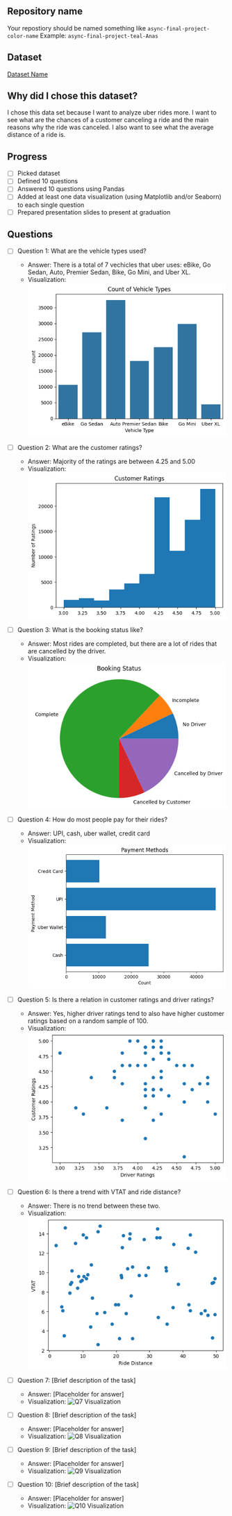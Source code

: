 ## Repository name
Your repostiory should be named something like `async-final-project-color-name`
Example: `async-final-project-teal-Anas`

## Dataset
[Dataset Name](https://www.kaggle.com/datasets/yashdevladdha/uber-ride-analytics-dashboard)

## Why did I chose this dataset?

I chose this data set because I want to analyze uber rides more. I want to see what are the chances of a customer canceling a ride and the main reasons why the ride was canceled. I also want to see what the average distance of a ride is. 

## Progress
- [ ] Picked dataset
- [ ] Defined 10 questions
- [ ] Answered 10 questions using Pandas
- [ ] Added at least one data visualization (using Matplotlib and/or Seaborn) to each single question
- [ ] Prepared presentation slides to present at graduation

## Questions
- [ ] Question 1: What are the vehicle types used?
  - Answer: There is a total of 7 vechicles that uber uses: eBike, Go Sedan, Auto, Premier Sedan, Bike, Go Mini, and Uber XL. 
  - Visualization: ![Q1 Visualization](images/output_q1.png)

- [ ] Question 2: What are the customer ratings?
  - Answer: Majority of the ratings are between 4.25 and 5.00
  - Visualization: ![Q2 Visualization](images/output_q2.png)

- [ ] Question 3: What is the booking status like?
  - Answer: Most rides are completed, but there are a lot of rides that are cancelled by the driver.
  - Visualization: ![Q3 Visualization](images/output_q3.png)

- [ ] Question 4: How do most people pay for their rides?
  - Answer: UPI, cash, uber wallet, credit card
  - Visualization: ![Q4 Visualization](images/output_q4.png)

- [ ] Question 5: Is there a relation in customer ratings and driver ratings?
  - Answer: Yes, higher driver ratings tend to also have higher customer ratings based on a random sample of 100. 
  - Visualization: ![Q5 Visualization](images/output_q5.png)

- [ ] Question 6: Is there a trend with VTAT and ride distance?
  - Answer: There is no trend between these two. 
  - Visualization: ![Q6 Visualization](images/output_q6.png)

- [ ] Question 7: [Brief description of the task]
  - Answer: [Placeholder for answer]
  - Visualization: ![Q7 Visualization](https://example.com/path-to-image-7.png)

- [ ] Question 8: [Brief description of the task]
  - Answer: [Placeholder for answer]
  - Visualization: ![Q8 Visualization](https://example.com/path-to-image-8.png)

- [ ] Question 9: [Brief description of the task]
  - Answer: [Placeholder for answer]
  - Visualization: ![Q9 Visualization](https://example.com/path-to-image-9.png)

- [ ] Question 10: [Brief description of the task]
  - Answer: [Placeholder for answer]
  - Visualization: ![Q10 Visualization](https://example.com/path-to-image-10.png)
